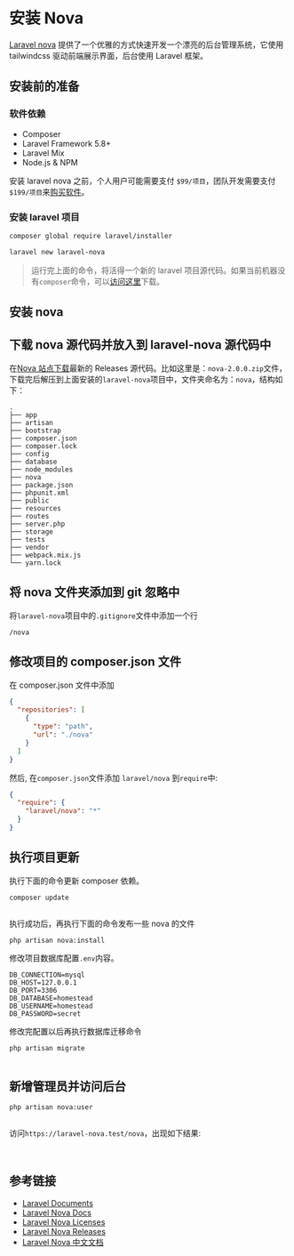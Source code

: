 # 安装 Nova

[Laravel nova](https://nova.laravel.com) 提供了一个优雅的方式快速开发一个漂亮的后台管理系统，它使用 tailwindcss 驱动前端展示界面，后台使用 Laravel 框架。

## 安装前的准备

### 软件依赖

- Composer
- Laravel Framework 5.8+
- Laravel Mix
- Node.js & NPM

安装 laravel nova 之前，个人用户可能需要支付 `$99/项目`，团队开发需要支付`$199/项目`来[购买软件](https://nova.laravel.com/licenses)。

### 安装 laravel 项目

```bash
composer global require laravel/installer

laravel new laravel-nova
```

> 运行完上面的命令，将活得一个新的 laravel 项目源代码。如果当前机器没有`composer`命令，可以[访问这里](https://getcomposer.org/)下载。

## 安装 nova

## 下载 nova 源代码并放入到 laravel-nova 源代码中

在[Nova 站点下载](https://nova.laravel.com/releases)最新的 Releases 源代码。比如这里是：`nova-2.0.0.zip`文件，下载完后解压到上面安装的`laravel-nova`项目中，文件夹命名为：`nova`，结构如下：

```text
.
├── app
├── artisan
├── bootstrap
├── composer.json
├── composer.lock
├── config
├── database
├── node_modules
├── nova
├── package.json
├── phpunit.xml
├── public
├── resources
├── routes
├── server.php
├── storage
├── tests
├── vendor
├── webpack.mix.js
└── yarn.lock
```

## 将 nova 文件夹添加到 git 忽略中

将`laravel-nova`项目中的`.gitignore`文件中添加一个行

```text
/nova
```

## 修改项目的 composer.json 文件

在 composer.json 文件中添加

```json
{
  "repositories": [
    {
      "type": "path",
      "url": "./nova"
    }
  ]
}
```

然后, 在`composer.json`文件添加 `laravel/nova` 到`require`中:

```json
{
  "require": {
    "laravel/nova": "*"
  }
}
```

## 执行项目更新

执行下面的命令更新 composer 依赖。

```bash
composer update
```

<img :src="$withBase('/images/languages/laravel/nova/how-to-installation-laravel-nova/laravel-nova-composer-update.png')" alt="">

执行成功后，再执行下面的命令发布一些 nova 的文件

```bash
php artisan nova:install
```

修改项目数据库配置`.env`内容。

```dotenv
DB_CONNECTION=mysql
DB_HOST=127.0.0.1
DB_PORT=3306
DB_DATABASE=homestead
DB_USERNAME=homestead
DB_PASSWORD=secret
```

修改完配置以后再执行数据库迁移命令

```bash
php artisan migrate
```

<img :src="$withBase('/images/languages/laravel/nova/how-to-installation-laravel-nova/laravel-nova-artisan-migrate.png')" alt="">

## 新增管理员并访问后台

```bash
php artisan nova:user
```

<img :src="$withBase('/images/languages/laravel/nova/how-to-installation-laravel-nova/laravel-nova-create-user.png')" alt="">

访问`https://laravel-nova.test/nova`，出现如下结果:

<img :src="$withBase('/images/languages/laravel/nova/how-to-installation-laravel-nova/laravel-nova-login-page.png')" alt="">

<img :src="$withBase('/images/languages/laravel/nova/how-to-installation-laravel-nova/laravel-nova-dashboard.png')" alt="">

## 参考链接

- [Laravel Documents](https://laravel.com/docs/)
- [Laravel Nova Docs](https://nova.laravel.com/docs/)
- [Laravel Nova Licenses](https://nova.laravel.com/licenses/)
- [Laravel Nova Releases](https://nova.laravel.com/releases/)
- [Laravel Nova 中文文档](https://learnku.com/docs/nova/)
